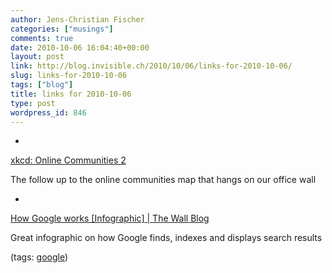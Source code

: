 ```yaml
---
author: Jens-Christian Fischer
categories: ["musings"]
comments: true
date: 2010-10-06 16:04:40+00:00
layout: post
link: http://blog.invisible.ch/2010/10/06/links-for-2010-10-06/
slug: links-for-2010-10-06
tags: ["blog"]
title: links for 2010-10-06
type: post
wordpress_id: 846
---
```


  * 
                

[xkcd: Online Communities 2](http://xkcd.com/)


                

The follow up to the online communities map that hangs on our office wall


                
            
  * 
                

[How Google works [Infographic] | The Wall Blog](http://www.wallblog.co.uk/2010/10/06/how-google-works-infographic/)


                

Great infographic on how Google finds, indexes and displays search results


                

(tags: [google](http://delicious.com/jaycee/google))


            
